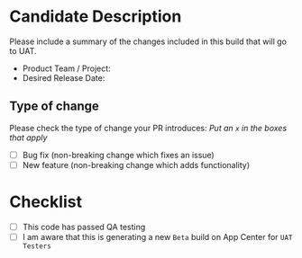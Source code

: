 # Candidate Description

Please include a summary of the changes included in this build that will go to UAT.

- Product Team / Project:
- Desired Release Date:

## Type of change

Please check the type of change your PR introduces:
_Put an `x` in the boxes that apply_
- [ ] Bug fix (non-breaking change which fixes an issue)
- [ ] New feature (non-breaking change which adds functionality)

# Checklist

- [ ] This code has passed QA testing
- [ ] I am aware that this is generating a new `Beta` build on App Center for `UAT Testers`
